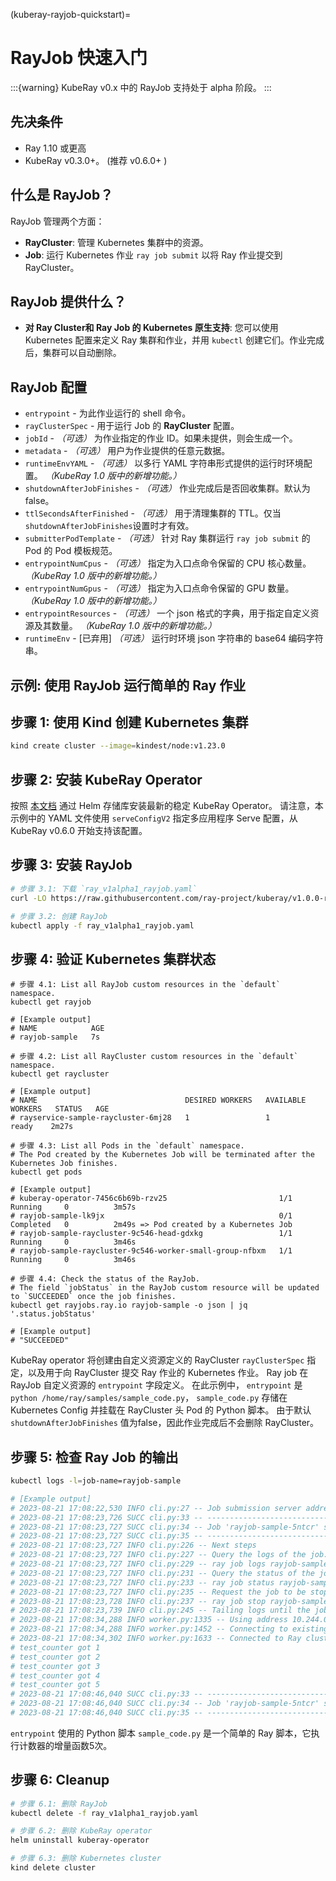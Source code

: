(kuberay-rayjob-quickstart)=

# RayJob 快速入门

:::{warning}
KubeRay v0.x 中的 RayJob 支持处于 alpha 阶段。
:::

## 先决条件

* Ray 1.10 或更高
* KubeRay v0.3.0+。 (推荐 v0.6.0+ )

## 什么是 RayJob？

RayJob 管理两个方面：

* **RayCluster**: 管理 Kubernetes 集群中的资源。
* **Job**: 运行 Kubernetes 作业 `ray job submit` 以将 Ray 作业提交到 RayCluster。

## RayJob 提供什么？

* **对 Ray Cluster和 Ray Job 的 Kubernetes 原生支持**: 您可以使用 Kubernetes 配置来定义 Ray 集群和作业，并用 `kubectl` 创建它们。作业完成后，集群可以自动删除。

## RayJob 配置

* `entrypoint` - 为此作业运行的 shell 命令。
* `rayClusterSpec` - 用于运行 Job 的 **RayCluster** 配置。
* `jobId` - _（可选）_ 为作业指定的作业 ID。如果未提供，则会生成一个。
* `metadata` - _（可选）_ 用户为作业提供的任意元数据。
* `runtimeEnvYAML` - _（可选）_ 以多行 YAML 字符串形式提供的运行时环境配置。 _（KubeRay 1.0 版中的新增功能。）_
* `shutdownAfterJobFinishes` - _（可选）_ 作业完成后是否回收集群。默认为 false。
* `ttlSecondsAfterFinished` - _（可选）_ 用于清理集群的 TTL。仅当`shutdownAfterJobFinishes`设置时才有效。
* `submitterPodTemplate` - _（可选）_ 针对 Ray 集群运行 `ray job submit` 的 Pod 的 Pod 模板规范。
* `entrypointNumCpus` - _（可选）_ 指定为入口点命令保留的 CPU 核心数量。 _（KubeRay 1.0 版中的新增功能。）_
* `entrypointNumGpus` - _（可选）_ 指定为入口点命令保留的 GPU 数量。 _（KubeRay 1.0 版中的新增功能。）_
* `entrypointResources` - _（可选）_ 一个 json 格式的字典，用于指定自定义资源及其数量。 _（KubeRay 1.0 版中的新增功能。）_
* `runtimeEnv` - [已弃用] _（可选）_ 运行时环境 json 字符串的 base64 编码字符串。

## 示例: 使用 RayJob 运行简单的 Ray 作业

## 步骤 1: 使用 Kind 创建 Kubernetes 集群

```sh
kind create cluster --image=kindest/node:v1.23.0
```

## 步骤 2: 安装 KubeRay Operator

按照 [本文档](kuberay-operator-deploy) 通过 Helm 存储库安装最新的稳定 KubeRay Operator。
请注意，本示例中的 YAML 文件使用 `serveConfigV2` 指定多应用程序 Serve 配置，从 KubeRay v0.6.0 开始支持该配置。

## 步骤 3: 安装 RayJob

```sh
# 步骤 3.1: 下载 `ray_v1alpha1_rayjob.yaml`
curl -LO https://raw.githubusercontent.com/ray-project/kuberay/v1.0.0-rc.0/ray-operator/config/samples/ray_v1alpha1_rayjob.yaml

# 步骤 3.2: 创建 RayJob
kubectl apply -f ray_v1alpha1_rayjob.yaml
```

## 步骤 4: 验证 Kubernetes 集群状态

```shell
# 步骤 4.1: List all RayJob custom resources in the `default` namespace.
kubectl get rayjob

# [Example output]
# NAME            AGE
# rayjob-sample   7s

# 步骤 4.2: List all RayCluster custom resources in the `default` namespace.
kubectl get raycluster

# [Example output]
# NAME                                 DESIRED WORKERS   AVAILABLE WORKERS   STATUS   AGE
# rayservice-sample-raycluster-6mj28   1                 1                   ready    2m27s

# 步骤 4.3: List all Pods in the `default` namespace.
# The Pod created by the Kubernetes Job will be terminated after the Kubernetes Job finishes.
kubectl get pods

# [Example output]
# kuberay-operator-7456c6b69b-rzv25                         1/1     Running     0          3m57s
# rayjob-sample-lk9jx                                       0/1     Completed   0          2m49s => Pod created by a Kubernetes Job
# rayjob-sample-raycluster-9c546-head-gdxkg                 1/1     Running     0          3m46s
# rayjob-sample-raycluster-9c546-worker-small-group-nfbxm   1/1     Running     0          3m46s

# 步骤 4.4: Check the status of the RayJob.
# The field `jobStatus` in the RayJob custom resource will be updated to `SUCCEEDED` once the job finishes.
kubectl get rayjobs.ray.io rayjob-sample -o json | jq '.status.jobStatus'

# [Example output]
# "SUCCEEDED"
```

KubeRay operator 将创建由自定义资源定义的 RayCluster `rayClusterSpec` 指定，以及用于向 RayCluster 提交 Ray 作业的 Kubernetes 作业。 
Ray job 在 RayJob 自定义资源的 `entrypoint` 字段定义。
在此示例中， `entrypoint` 是 `python /home/ray/samples/sample_code.py`，
`sample_code.py` 存储在 Kubernetes Config 并挂载在 RayCluster 头 Pod 的 Python 脚本。
由于默认  `shutdownAfterJobFinishes` 值为false，因此作业完成后不会删除 RayCluster。

## 步骤 5: 检查 Ray Job 的输出

```sh
kubectl logs -l=job-name=rayjob-sample

# [Example output]
# 2023-08-21 17:08:22,530 INFO cli.py:27 -- Job submission server address: http://rayjob-sample-raycluster-9c546-head-svc.default.svc.cluster.local:8265
# 2023-08-21 17:08:23,726 SUCC cli.py:33 -- ------------------------------------------------
# 2023-08-21 17:08:23,727 SUCC cli.py:34 -- Job 'rayjob-sample-5ntcr' submitted successfully
# 2023-08-21 17:08:23,727 SUCC cli.py:35 -- ------------------------------------------------
# 2023-08-21 17:08:23,727 INFO cli.py:226 -- Next steps
# 2023-08-21 17:08:23,727 INFO cli.py:227 -- Query the logs of the job:
# 2023-08-21 17:08:23,727 INFO cli.py:229 -- ray job logs rayjob-sample-5ntcr
# 2023-08-21 17:08:23,727 INFO cli.py:231 -- Query the status of the job:
# 2023-08-21 17:08:23,727 INFO cli.py:233 -- ray job status rayjob-sample-5ntcr
# 2023-08-21 17:08:23,727 INFO cli.py:235 -- Request the job to be stopped:
# 2023-08-21 17:08:23,728 INFO cli.py:237 -- ray job stop rayjob-sample-5ntcr
# 2023-08-21 17:08:23,739 INFO cli.py:245 -- Tailing logs until the job exits (disable with --no-wait):
# 2023-08-21 17:08:34,288 INFO worker.py:1335 -- Using address 10.244.0.6:6379 set in the environment variable RAY_ADDRESS
# 2023-08-21 17:08:34,288 INFO worker.py:1452 -- Connecting to existing Ray cluster at address: 10.244.0.6:6379...
# 2023-08-21 17:08:34,302 INFO worker.py:1633 -- Connected to Ray cluster. View the dashboard at http://10.244.0.6:8265
# test_counter got 1
# test_counter got 2
# test_counter got 3
# test_counter got 4
# test_counter got 5
# 2023-08-21 17:08:46,040 SUCC cli.py:33 -- -----------------------------------
# 2023-08-21 17:08:46,040 SUCC cli.py:34 -- Job 'rayjob-sample-5ntcr' succeeded
# 2023-08-21 17:08:46,040 SUCC cli.py:35 -- -----------------------------------
```

`entrypoint` 使用的 Python 脚本  `sample_code.py` 是一个简单的 Ray 脚本，它执行计数器的增量函数5次。


## 步骤 6: Cleanup

```sh
# 步骤 6.1: 删除 RayJob
kubectl delete -f ray_v1alpha1_rayjob.yaml

# 步骤 6.2: 删除 KubeRay operator
helm uninstall kuberay-operator

# 步骤 6.3: 删除 Kubernetes cluster
kind delete cluster
```
